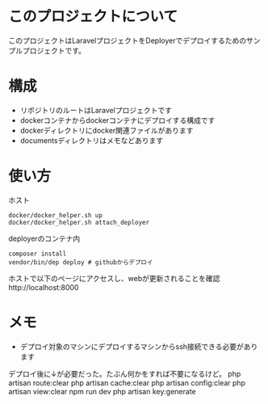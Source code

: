 # このプロジェクトについて
このプロジェクトはLaravelプロジェクトをDeployerでデプロイするためのサンプルプロジェクトです。

# 構成
* リポジトリのルートはLaravelプロジェクトです
* dockerコンテナからdockerコンテナにデプロイする構成です
* dockerディレクトリにdocker関連ファイルがあります
* documentsディレクトリはメモなどあります

# 使い方
ホスト
```
docker/docker_helper.sh up
docker/docker_helper.sh attach_deployer
```

deployerのコンテナ内
```
composer install
vendor/bin/dep deploy # githubからデプロイ
```

ホストで以下のページにアクセスし、webが更新されることを確認
http://localhost:8000

# メモ
* デプロイ対象のマシンにデプロイするマシンからssh接続できる必要があります

デプロイ後に↓が必要だった。たぶん何かをすれば不要になるけど。
php artisan route:clear
php artisan cache:clear
php artisan config:clear
php artisan view:clear
npm run dev
php artisan key:generate
